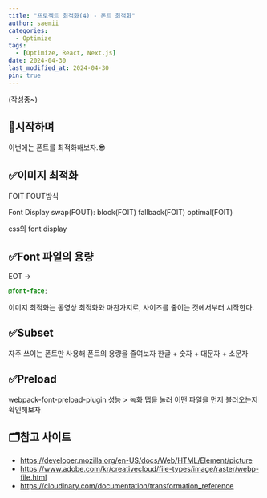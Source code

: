 ```yaml
---
title: "프로젝트 최적화(4) - 폰트 최적화"
author: saemii
categories:
  - Optimize
tags:
  - [Optimize, React, Next.js]
date: 2024-04-30
last_modified_at: 2024-04-30
pin: true
---
```


(작성중~)

## 📌시작하며

이번에는 폰트를 최적화해보자.😎

## ✅이미지 최적화

FOIT FOUT방식

Font Display
swap(FOUT):
block(FOIT)
fallback(FOIT)
optimal(FOIT)

css의 font display

## ✅Font 파일의 용량

EOT ->

```css
@font-face;
```

이미지 최적화는 동영상 최적화와 마찬가지로, 사이즈를 줄이는 것에서부터 시작한다.

## ✅Subset

자주 쓰이는 폰트만 사용해 폰트의 용량을 줄여보자
한글 + 숫자 + 대문자 + 소문자

## ✅Preload

webpack-font-preload-plugin
성능 > 녹화 탭을 눌러 어떤 파일을 먼저 불러오는지 확인해보자

## 🗂️참고 사이트

- https://developer.mozilla.org/en-US/docs/Web/HTML/Element/picture
- https://www.adobe.com/kr/creativecloud/file-types/image/raster/webp-file.html
- https://cloudinary.com/documentation/transformation_reference
